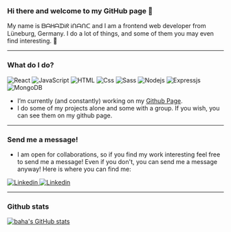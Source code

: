 ### Hi there and welcome to my GitHub page 👋

My name is ᗷᗩᕼᗩᗪᎥᖇ Ꭵᑎᗩᑎᑕ and I am a frontend web developer from Lüneburg, Germany. I do a lot of things, and some of them you may even find interesting. 🤞

---

### What do I do?

<p>
  <img alt="React" src="https://img.shields.io/badge/React-61DAFB?logo=react&logoColor=white&style=for-the-badge" />
  <img alt="JavaScript" src="https://img.shields.io/badge/JavaScript-F7DF1E?logo=javascript&logoColor=white&style=for-the-badge" />
  <img alt="HTML" src="https://img.shields.io/badge/HTML-E34F26?logo=html5&logoColor=white&style=for-the-badge" />
  <img alt="Css" src="https://img.shields.io/badge/CSS-1572B6?logo=css3&logoColor=white&style=for-the-badge" />
  <img alt="Sass" src="https://img.shields.io/badge/Sass-CC6699?logo=sass&logoColor=white&style=for-the-badge" />
  <img alt="Nodejs" src="https://img.shields.io/badge/Nodejs-663399?logo=Nodejs&logoColor=white&style=for-the-badge" />
  <img alt="Expressjs" src="https://img.shields.io/badge/Expressjs-E10098?logo=Expressjs&logoColor=white&style=for-the-badge" />
  <img alt="MongoDB" src="https://img.shields.io/badge/MongoDB-239120?logo=MongoDB&logoColor=white&style=for-the-badge" />
 </p>

- I’m currently (and constantly) working on my [Github Page](https://github.com/herrbaha). 
- I do some of my projects alone and some with a group. If you wish, you can see them on my github page.

---

### Send me a message!

- I am open for collaborations, so if you find my work interesting feel free to send me a message! Even if you don't, you can send me a message anyway! Here is where you can find me:

<p>
   <a href="https://www.linkedin.com/in/bahadir-inanc-4a654080/"><img alt="Linkedin" src="https://img.shields.io/badge/linkedin-0077B5?logo=linkedin&logoColor=white&style=for-the-badge" />
  </a>
   <a href="https://www.xing.com/profile/Bahadir_Inanc2/cv"><img alt="Linkedin" src="https://img.shields.io/badge/xing-%23006567.svg?style=for-the-badge&logo=xing&logoColor=white" />
  </a>

 
 
</p>

---

### Github stats

[![baha's GitHub stats](https://github-readme-stats.vercel.app/api?username=herrbaha)](https://github.com/herrbaha/github-readme-stats)
